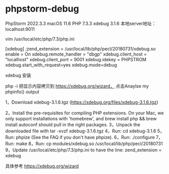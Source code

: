 # phpstorm-debug


PhpStorm 2022.3.3
macOS 11.6
PHP 7.3.3
xdebug 3.1.6
本地server地址：localhost:9011


vim /usr/local/etc/php/7.3/php.ini

[xdebug]
;zend_extension = /usr/local/lib/php/pecl/20180731/xdebug.so
enable = On
xdebug.remote_handler = "dbgp"
xdebug.client_host = "localhost"
xdebug.client_port = 9001
xdebug.idekey = PHPSTROM
xdebug.start_with_request=yes
xdebug.mode=debug


xdebug 安装

php -i 
把显示内容拷贝到 https://xdebug.org/wizard， 点击Anaylse my phpinfo() output


1，Download xdebug-3.1.6.tgz (https://xdebug.org/files/xdebug-3.1.6.tgz)
  
  
2，Install the pre-requisites for compiling PHP extensions.
  On your Mac, we only support installations with 'homebrew', and brew install php && brew install autoconf should pull in the right packages.
3，Unpack the downloaded file with tar -xvzf xdebug-3.1.6.tgz
4，Run: cd xdebug-3.1.6
5，Run: phpize (See the FAQ if you don't have phpize).
6，Run: ./configure
7，Run: make
8，Run: cp modules/xdebug.so /usr/local/lib/php/pecl/20180731
9，Update /usr/local/etc/php/7.3/php.ini to have the line:
zend_extension = xdebug

具体参考  https://xdebug.org/wizard







